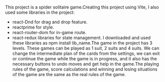 
 
This project is a spider solitaire game.Creating this project using Vite, I also used some libraries in the project:
- react-Dnd for drag and drop feature.
- reactprime for style.
- react-router-dom for in-game route.
- react-redux libraries for state management. 
I downloaded and used these libraries as npm install lib_name.The game in the project has 3 levels. These games can be played as 1 suit, 2 suits and 4 suits. We can change the intermediate plan of the cards from the settings, we can exit or continue the game while the game is in progress, and it also has the necessary buttons to undo moves and get help in the game.The playing rules of the game, score calculations and winning and losing situations of the game are the same as the real rules of the game.
 
 
